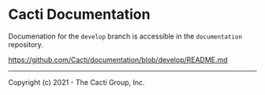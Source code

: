 # Cacti Documentation

Documenation for the `develop` branch is accessible in the `documentation` repository.

https://github.com/Cacti/documentation/blob/develop/README.md

-----------------------------------------------------------------------------
Copyright (c) 2021 - The Cacti Group, Inc.
